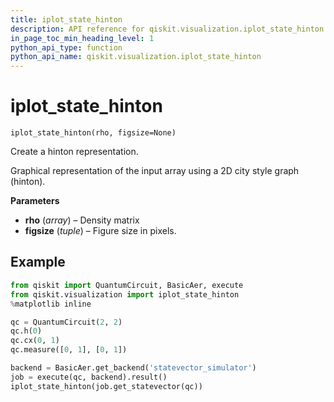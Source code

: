 ```yaml
---
title: iplot_state_hinton
description: API reference for qiskit.visualization.iplot_state_hinton
in_page_toc_min_heading_level: 1
python_api_type: function
python_api_name: qiskit.visualization.iplot_state_hinton
---
```


# iplot\_state\_hinton

<span id="qiskit.visualization.iplot_state_hinton" />

`iplot_state_hinton(rho, figsize=None)`

Create a hinton representation.

Graphical representation of the input array using a 2D city style graph (hinton).

**Parameters**

*   **rho** (*array*) – Density matrix
*   **figsize** (*tuple*) – Figure size in pixels.

## Example

```python
from qiskit import QuantumCircuit, BasicAer, execute
from qiskit.visualization import iplot_state_hinton
%matplotlib inline

qc = QuantumCircuit(2, 2)
qc.h(0)
qc.cx(0, 1)
qc.measure([0, 1], [0, 1])

backend = BasicAer.get_backend('statevector_simulator')
job = execute(qc, backend).result()
iplot_state_hinton(job.get_statevector(qc))
```


